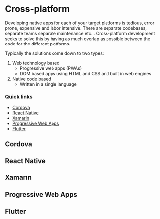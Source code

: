 # Cross-platform
Developing native apps for each of your target platforms is tedious, error prone, expensive and labor 
intensive. There are separate codebases, separate teams separate maintenance etc... Cross-platform
development seeks to solve this by having as much overlap as possible between the code for the 
different platforms.

Typically the solutions come down to two types:
1. Web technology based
   * Progressive web apps (PWAs)
   * DOM based apps using HTML and CSS and built in web engines
2. Native code based
   * Written in a single language


### Quick links
* [Cordova](#cordova)
* [React Native](#react-native)
* [Xamarin](#xamarin)
* [Progressive Web Apps](#progressive-web-apps)
* [Flutter](#flutter)

## Cordova

## React Native

## Xamarin

## Progressive Web Apps

## Flutter

<!-- 
vim: ts=2:sw=2:sts=2
-->

